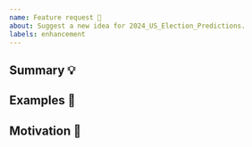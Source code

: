 ```yaml
---
name: Feature request 💄
about: Suggest a new idea for 2024_US_Election_Predictions.
labels: enhancement
---
```


<!-- Provide a general summary of the feature in the Title above -->

## Summary 💡

<!-- Describe how it should work. -->

## Examples 🌈

<!--
  Provide a link to the 2024_US_Election_Predictions specification, other implementations,
  or screenshots of the expected behavior.
-->

## Motivation 🔦

<!--
  What are you trying to accomplish? How has the lack of this feature affected you?
  Providing context helps us come up with a solution that is most useful in the real world.
-->
